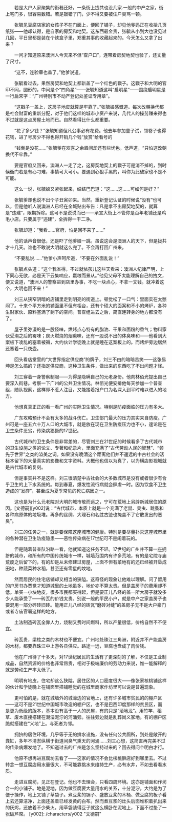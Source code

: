 　　若是大户人家聚集的街巷还好，一条街上拢共也没几家.一般的中产之家，街上宅门多，很容易数错。若是敲错了门，少不得又要被住户臭骂一顿。

　　张毓见豆腐店家的女孩子不在门面上，便回了铺子，却见他爹妈正在收拾几页纸张——他却认得，是自家的房契和地契。这东西最金贵，张毓从小到大也没见过几回，平日里都是装在个铁盒子里，郑重其事的收藏起来的。今天怎么又拿了出来？

　　一问才知道原来澳洲人今天来不但“查户口”，连带着房契地契也验了，还丈量了尺寸。

　　“这不，连验章也盖了。”他爹说道。

　　张毓看过去，果然房契和地契上都新盖了一个红色的戳子。这戳子和大明的官印不同，圆形的，中间是个“四角星”——张毓知道这叫“启明星”——围绕启明星是一行扁宋字：“广州特别市不动产登记处鉴证专用章”。

　　“这戳子一盖上，这房子地皮就算是牢靠了。”张毓娘感慨道。每次改朝换代都是社会财富的重新分配，对于他们这样的城市小资产来说，几代人的操劳赚来得也不过就是这点房屋土地而已。自然看得比什么都重要。

　　“花了多少钱？”张毓知道但凡公事必有花费。他去年参加童子试，领卷子也得花钱，进了号房少不得也得开销几个钱“放赏”给看号的

　　“钱倒是没花……”张毓爹在欢喜之余眉间却还有些忧色，低声道，“只怕这改朝换代不牢靠。”

　　要是官府又回来，澳洲人一走了之，这房契地契上的戳子可是消不掉的，到时候衙门若是有心刁难，事情可大可小。要遇到心狠手黑的，叫你为此破家也不是不可能。

　　这么一说，张毓娘又紧张起来，结结巴巴道：“这……这……可如何是好？”

　　张毓爹却也说不出个子丑寅卯来。当然。重新登记认证的时候说“没有”也可以，但是他听人说澳洲人已经在全城贴出布告：凡是拿不出房契地契的，就算是“违建”，限期拆除。这可不是说说而已——承宣大街上不管你是百年老铺还是鸡毛小店。只要属于“违建”，全拆得一干二净。

　　张毓却道：“我看……官府，怕是回不来了……”

　　他的话声音很低，还是吓了他爹娘一跳。虽说这会是澳洲人的天下，但是拢共才十几天。谁也不敢说大明就这么完了。不会再打回广州来。

　　“不要乱说……”他爹小声呵斥道，“不要在外面乱说！”

　　张毓点头道：“这个我省得。不过就依孩儿这些天看来：澳洲人纪律严明，上下同心无欲，必是天下云集响应，嬴粮而景从。”他见父母不太能理解自己的拽文，便又说道，“澳洲人的警察进到店里办事，不吃一块点心，不拿一文钱。就冲着这个，大明也回不来！”

　　刘三从狭窄阴暗的店铺里走到明亮的街道上。顿觉松了一口气：里面实在太憋闷了。十来个平方米的铺面里不但有柜台，还有个硕大的面案和不小的烤炉，各种生财家伙、原料塞满了剩下的空间。普查组进去之后，简直连转身的地方都没有了。

　　屋子里弥漫的是一股怪味，烘烤点心特有的脂油、干果和面粉的香气；物料家伙受潮之后的霉味；炭火燃烧的烟熏味，还有一股说不出的体臭味和——他看到大案板下凌乱的塞着被褥，大约伙计学徒晚上就是睡在这案板上的。而烤炉旁边居然还塞着一只夜壶。

　　回头看店堂里的“大世界指定供应商”的牌子，刘三不由的暗暗苦笑——这张易坤是怎么搞的？还指定供应商，这种卫生条件，做出来的东西吃了不出问题才怪。

　　刘三穿着一身警察制服——为得是隐瞒自己的元老身份。他向林佰光提出自己要深入街巷。考察一下广州的公共卫生情况。林佰光便安排他每天参加一个普查组，随队视察，这样即不惹人注目，又能接着报户口为名深入到平时难以进入的地方。

　　他想真真正正的看一看广州的实际卫生情况。特别是防疫面临的压力有多大。

　　广东攻略预计不会有太多的战斗伤亡。卫生部门最大的压力其实来自防疫。广州可是一座五六十万人口的大城市，就是放在现在卫生防疫压力也不小，遑论是在卫生条件恶劣，传染病猖獗的17世纪。

　　古代城市的卫生条件是非常差的，尽管刘三在21世纪的时候看多了古代城市的卫生设施之类的论文、专著和纪录片，里面充满了“古代劳动人民的智慧”、“领先于世界”之类的溢美之词。如果没有晚清这个距离他们并不遥远的中古社会的活标本留下的大量真实的影像和文字资料。大概他也信以为真了，以为横店影视城就是古代城市的复刻。

　　但是事实并不是这样。刘三很清楚中古社会的大多数城市是没有或者很少有合乎卫生的上下水系统的。每到春夏，爆发性流行病就会肆虐一时。因为饮食不卫生造成的“发痧”，甚至成为夏季常见的死亡病因之一。

　　这也是为什么元老院对大明的城市敬而远之，宁可在荒地上另辟新城居住的原因。[文德嗣][y002]说：“古代城市，本质上就是一个充满了老鼠、臭虫、跳蚤和各种病原体的垃圾堆。再多的丝绸、大理石和名胜古迹也掩盖不了它散发出的恶臭”。

　　刘三的任务之一，就是要保障这座城市的健康。特别是要尽量扑灭这座城市里的各种潜在卫生防疫隐患——恶性传染病在17世纪可不是闹着玩的。

　　但是随着普查队沿路一看，他就知道这任务不轻。17世纪的广州并不算一座拥挤的城市，和所有的中国传统城市一样，城墙范围内有许多荒地，有的是宅院寺庙荒废之后留下的，有的却是从未修建过房屋，上面不但有菜地有的还已经被开垦成田地，种蔬菜种水稻，甚至还有零星的坟地。

　　然而居民的住宅店铺却又相当的狭隘。这奇怪的现象让他难以理解。问了留用的户房书办贾觉才知道城里的土地虽多，地价亦不算太贵。但是盖房子的费用却不低。单买一小块地皮，很多市民都买得起，但是要正儿八经的盖一所大房子就没多少人能承受了——砖瓦的价钱太贵。别说一般的平民小户，就是中产之家盖房子也要混用一部分碎砖旧砖。能用正儿八经的砖瓦“磨砖对缝”的盖房子无不是大户豪门或者寺庙官署这样的地方。

　　土法制造砖瓦全靠人力，烧制又费时间燃料，所以产量很低，价格自然不不便宜。

　　砖瓦贵，梁柱之类的木材也不便宜。广州地处珠江三角洲，附近并不产能盖房的木材，都要靠珠江中上游各县供应。路途一远，豆腐也盘成了肉价钱。

　　他在广州待了十多天，对17世纪居民的生活有了更深刻的了解，不仅是工业制成品，自然资源的价格也非常昂贵，相对于极端廉价的劳动力来说，惟一能解释的就是劳动生产率太低了。

　　明明有地皮，住宅却这么狭隘，居住区的人口密度很大——像张家核桃铺这样的伙计和学徒晚上在铺面里搭铺睡觉的在城里商家作坊里可以说是普遍现象。

　　更可怕的是，就在城墙外的城濠边的官地上，还有许多城市贫民的的棚户区——这可不是21世纪中国城市改造的棚户区，也不是巴西印度那样的贫民区，而是更为低级的版本，基本没有高于一人的房屋，有的只是“滚地龙”。用竹竿、稻草、废木直接搭建在潮湿泥泞的河涌旁。往往旁边就是乱葬岗义冢地。有的棚户区脆就搭建在“义地”上。与死者为邻。

　　拥挤的居住环境，几乎等于无的排水设施，没有任何公共厕所，到处是敞开的粪缸，多年不清淤纵横于街道间臭气熏天的河涌……刘三心想，这简直再完美不过的传染病爆发地了。不知道过去的广州是怎么坚持过来的？回去得问个明白才行。

　　他原不想再进豆腐坊去看了——这家的情况不会比核桃酥店好到哪里去。不过转念一想豆腐店用水量很大，不可能靠挑水来维持生产，必有水井，不如去看看水质。

　　走进豆腐坊，见正在登记。他也不去理会，只看四周环境。这亦是铺面和作坊合一的小铺子。地是泥地，因为做豆腐要大量用水的关系，十分泥泞。大约是为了便于操作，地上又铺了草袋子。煮豆浆的锅子、盛放豆浆的木桶、做豆腐的板子看上去还算洁净，上面还盖着已经发黄的白布。然而煮豆浆的灶头后面堆积着扒出来的灰烬，还放着不少柴火。用草袋装得豆子就这么横卧在泥地上，下面不过垫了一张破芦席。
[y002]: /characters/y002 "文德嗣"
